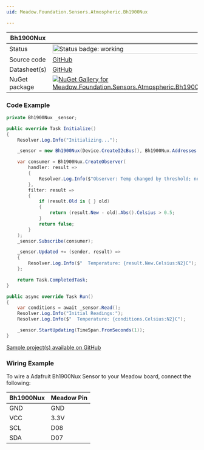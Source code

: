 ```yaml
---
uid: Meadow.Foundation.Sensors.Atmospheric.Bh1900Nux

---
```


| Bh1900Nux | |
|--------|--------|
| Status | <img src="https://img.shields.io/badge/Working-brightgreen" style="width: auto; height: -webkit-fill-available;" alt="Status badge: working" /> |
| Source code | [GitHub](https://github.com/WildernessLabs/Meadow.Foundation/tree/main/Source/Meadow.Foundation.Peripherals/Sensors.Atmospheric.Bh1900Nux) |
| Datasheet(s) | [GitHub](https://github.com/WildernessLabs/Meadow.Foundation/tree/main/Source/Meadow.Foundation.Peripherals/Sensors.Atmospheric.Bh1900Nux/Datasheet) |
| NuGet package | <a href="https://www.nuget.org/packages/Meadow.Foundation.Sensors.Atmospheric.Bh1900Nux/" target="_blank"><img src="https://img.shields.io/nuget/v/Meadow.Foundation.Sensors.Atmospheric.Bh1900Nux.svg?label=Meadow.Foundation.Sensors.Atmospheric.Bh1900Nux" alt="NuGet Gallery for Meadow.Foundation.Sensors.Atmospheric.Bh1900Nux" /></a> |

### Code Example

```csharp
private Bh1900Nux _sensor;

public override Task Initialize()
{
    Resolver.Log.Info("Initializing...");

    _sensor = new Bh1900Nux(Device.CreateI2cBus(), Bh1900Nux.Addresses.Default);

    var consumer = Bh1900Nux.CreateObserver(
        handler: result =>
        {
            Resolver.Log.Info($"Observer: Temp changed by threshold; new temp: {result.New.Celsius:N2}C, old: {result.Old?.Celsius:N2}C");
        },
        filter: result =>
        {
            if (result.Old is { } old)
            {
                return (result.New - old).Abs().Celsius > 0.5;
            }
            return false;
        }
    );
    _sensor.Subscribe(consumer);

    _sensor.Updated += (sender, result) =>
    {
        Resolver.Log.Info($"  Temperature: {result.New.Celsius:N2}C");
    };

    return Task.CompletedTask;
}

public async override Task Run()
{
    var conditions = await _sensor.Read();
    Resolver.Log.Info("Initial Readings:");
    Resolver.Log.Info($"  Temperature: {conditions.Celsius:N2}C");

    _sensor.StartUpdating(TimeSpan.FromSeconds(1));
}

```

[Sample project(s) available on GitHub](https://github.com/WildernessLabs/Meadow.Foundation/tree/main/Source/Meadow.Foundation.Peripherals/Sensors.Atmospheric.Bh1900Nux/Samples/Bh1900Nux_Sample)

### Wiring Example

To wire a Adafruit Bh1900Nux Sensor to your Meadow board, connect the following:

| Bh1900Nux  | Meadow Pin |
|--------|------------|
| GND    | GND        |
| VCC    | 3.3V       |
| SCL    | D08        |
| SDA    | D07        |




